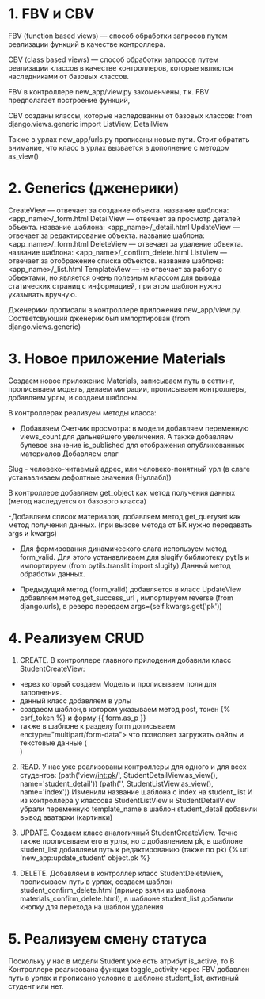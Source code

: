 # 1. FBV и CBV

FBV (function based views) — способ обработки запросов путем реализации функций в качестве контроллера.

CBV (class based views) — способ обработки запросов путем реализации классов в качестве контроллеров,
которые являются наследниками от базовых классов.

FBV в контроллере new_app/view.py закоменчены, т.к. FBV предполагает построение функций,


CBV созданы классы, которые наследованны от базовых классов: from django.views.generic import ListView, DetailView

Также в урлах new_app/urls.py прописаны новые пути.
Стоит обратить внимание, что класс в урлах вызвается в дополнение с методом as_view()


# 2. Generics (дженерики) 
CreateView — отвечает за создание объекта. название шаблона: <app_name>/<model>_form.html
DetailView — отвечает за просмотр деталей объекта. название шаблона: <app_name>/<model>_detail.html
UpdateView — отвечает за редактирование объекта. название шаблона: <app_name>/<model>_form.html
DeleteView — отвечает за удаление объекта. название шаблона: <app_name>/<model>_confirm_delete.html
ListView — отвечает за отображение списка объектов. название шаблона: <app_name>/<model>_list.html
TemplateView — не отвечает за работу с объектами, но является очень полезным классом для вывода статических страниц с информацией, 
при этом шаблон нужно указывать вручную.

Дженерики прописали в контроллере приложения new_app/view.py.
Соответсвующий дженерик был импортирован (from django.views.generic)



# 3. Новое приложение Materials
Создаем новое приложение Materials, записываем путь в сеттинг, прописываем модель, делаем миграции,
прописываем контроллеры, добавляем урлы, и создаем шаблоны.

В контроллерах реализуем методы класса:
- Добавляем Счетчик просмотра: в модели добавляем переменную views_count для дальнейшего увеличения.
А также добавляем булевое значение is_published для отображения опубликованных материалов
Добавляем слаг 

Slug - человеко-читаемый адрес, или человеко-понятный урл (в слаге устанавливаем дефолтные значения (Нуллабл))

В контроллере добавляем get_object как метод получения данных (метод наследуется от базового класса)

-Добавляем список материалов, добавляем метод get_queryset как метод получения данных. (при вызове метода от БК нужно передавать args и kwargs)

- Для формирования динамического слага используем метод form_valid.
Для этого устанавливаем для slugify библиотеку pytils и импортируем (from pytils.translit import slugify)
Данный метод обработки данных.

- Предыдущий метод (form_valid) добавляется в класс UpdateView
добавляем метод get_success_url , импортируем reverse (from django.urls), в реверс передаем args=(self.kwargs.get('pk'))


# 4. Реализуем CRUD

1. CREATE.
В контроллере главного прилодения добавили класс StudentCreateView:
- через который создаем Модель и прописываем поля для заполнения.
- данный класс добавляем в урлы
- создаесм шаблон,в  котором указываем метод post, токен {% csrf_token %} и форму {{ form.as_p }}
- также в шаблоне к разделу form дописываем enctype="multipart/form-data"> 
что позволяет загружать файлы и текстовые данные (<form method="post" enctype="multipart/form-data">)

2. READ.
У нас уже реализованы контроллеры для одного и для всех студентов:
   (path('view/<int:pk>/', StudentDetailView.as_view(), name='student_detail'))
   (path('', StudentListView.as_view(), name='index'))
Изменили название шаблона с index на student_list
И из контроллера у классова StudentListView и StudentDetailView убрали переменную template_name
в шаблон student_detail добавили вывод аватарки (картинки)

3. UPDATE.
Создаем класс аналогичный StudentCreateView. Точно также прописываем его в урлы, но с добавлением pk,
в шаблоне student_list добавляем путь к редактированию (также по pk) {% url 'new_app:update_student' object.pk %}

4. DELETE.
Добавляем в контроллер класс StudentDeleteView, прописываем путь в урлах, создаем шаблон student_confirm_delete.html 
(пример взяли из шаблона materials_confirm_delete.html), в шаблоне student_list добавили кнопку для перехода на шаблон удаления

# 5. Реализуем смену статуса
Поскольку у нас в модели Student уже есть атрибут is_active, то 
В Контроллере реализована функция toggle_activity через FBV
добавлен путь в урлах и прописано условие в шаблоне student_list, активный студент или нет.
